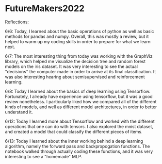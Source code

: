 # FutureMakers2022

Reflections:

6/6: Today, I learned about the basic operations of python as well as basic methods for pandas and numpy. Overall, this was mostly a review, but it helped to warm up my coding skills in order to prepare for what we learn next.

6/7: The most interesting thing from today was working with the GraphViz library, which helped me visualize the decision tree and random forest models on the iris dataset. It was very interesting to see the actual "decisions" the computer made in order to arrive at its final classification. It was also interesting hearing about semisupervised and reinforcement learning.

6/8: Today I learned about the basics of deep learning using Tensorflow. Fortunately, I already have experience using tensorflow, but it was a good review nonetheless. I particularly liked how we compared all of the different kinds of models, and well as different model architectures, in order to better understand it.

6/12: Today I learned more about Tensorflow and worked with the different operations that one can do with tensors. I also explored the mnist dataset, and created a model that could classify the different pieces of items.

6/13: Today I learned about the inner working behind a deep learning algorithm, namely the forward pass and backpropogation functions. The notebook walked through actually coding these functions, and it was very interesting to see a "homemade" MLP. 
